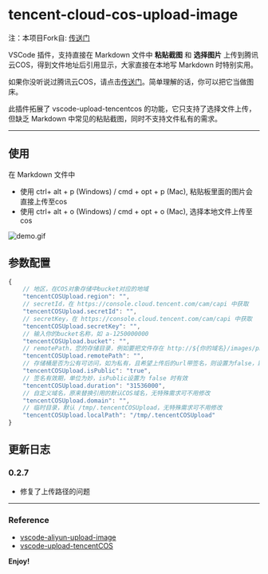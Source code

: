 # tencent-cloud-cos-upload-image

注：本项目Fork自: [传送门](https://github.com/Galen-Yip/tencent-cloud-cos-upload-image)

VSCode 插件，支持直接在 Markdown 文件中 **粘贴截图** 和 **选择图片** 上传到腾讯云COS，得到文件地址后引用显示，大家直接在本地写 Markdown 时特别实用。

如果你没听说过腾讯云COS，请点击[传送门](https://cloud.tencent.com/product/cos)。简单理解的话，你可以把它当做图床。

此插件拓展了 vscode-upload-tencentcos 的功能，它只支持了选择文件上传，但缺乏 Markdown 中常见的粘贴截图，同时不支持文件私有的需求。

---

## 使用

在 Markdown 文件中

* 使用 ctrl+ alt + p (Windows) / cmd + opt + p (Mac), 粘贴板里面的图片会直接上传至cos
* 使用 ctrl+ alt + o (Windows) / cmd + opt + o (Mac), 选择本地文件上传至cos

![demo.gif](https://galenye-1251496585.cos.ap-guangzhou.myqcloud.com/demo.gif)

## 参数配置

```js
{
    // 地区，在COS对象存储中bucket对应的地域
    "tencentCOSUpload.region": "",    
    // secretId，在 https://console.cloud.tencent.com/cam/capi 中获取
    "tencentCOSUpload.secretId": "",
    // secretKey，在 https://console.cloud.tencent.com/cam/capi 中获取
    "tencentCOSUpload.secretKey": "",
    // 输入你的bucket名称，如 a-1250000000
    "tencentCOSUpload.bucket": "",
    // remotePath，您的存储目录，例如要把文件存在 http://${你的域名}/images/png 这个目录下，则这里填写images/png。默认为空，即存储在根路径下
    "tencentCOSUpload.remotePath": "",
    // 存储桶是否为公有可访问，如为私有，且希望上传后的url带签名，则设置为false，默认是 true
    "tencentCOSUpload.isPublic": "true",
    // 签名有效期，单位为妙，isPublic设置为 false 时有效
    "tencentCOSUpload.duration": "31536000",
    // 自定义域名，原来替换引用的默认COS域名，无特殊需求可不用修改
    "tencentCOSUpload.domain": "",
    // 临时目录，默认 /tmp/.tencentCOSUpload，无特殊需求可不用修改
    "tencentCOSUpload.localPath": "/tmp/.tencentCOSUpload"
}
```

## 更新日志

### 0.2.7

- 修复了上传路径的问题

-----------------------------------------------------------------------------------------------------------


### Reference

* [vscode-aliyun-upload-image](https://github.com/vvkee/vscode-aliyun-upload-image)
* [vscode-upload-tencentCOS](https://github.com/Sean10/vscode-upload-tencentCOS)

**Enjoy!**
